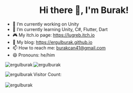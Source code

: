<h1 align="center">Hi there 👋, I'm Burak!</h1>

- 🔭 I’m currently working on Unity
- 🌱 I’m currently learning Unity, C#, Flutter, Dart
- :video_game: My itch.io page: https://lugreb.itch.io
- 💬 My blog: https://ergulburak.github.io
- 📫 How to reach me: burakcan41@gmail.com
- 😄 Pronouns: he/him


<p><img align="left" src="https://github-readme-stats.vercel.app/api?username=ergulburak&show_icons=true&theme=github_dark&hide=prs" alt="ergulburak" width="%50"/></p>
<p><img align="center" src="https://github-readme-stats.vercel.app/api/top-langs/?username=ergulburak&layout=compact&theme=github_dark" alt="ergulburak" width="%50"/></p>

<p><img align="left" src="https://spotify-recently-played-readme.vercel.app/api?user=11164240191&count=1" alt="ergulburak" width="%50"/></p>
<p>Visitor Count:<br><br>
  <img align="center" src="https://profile-counter.glitch.me/ergulburak/count.svg" alt="ergulburak" width="%50"/></p>
